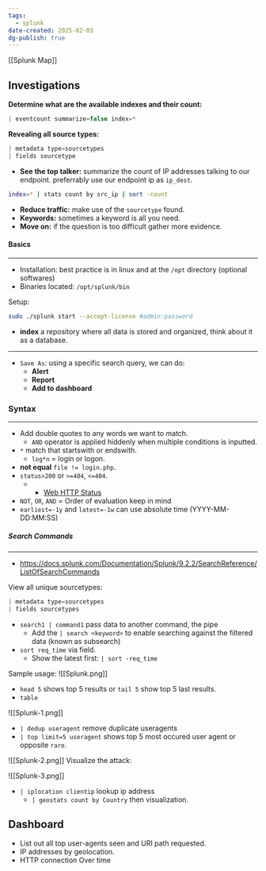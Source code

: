 ```yaml
---
tags:
  - splunk
date-created: 2025-02-03
dg-publish: true
---
```

[[Splunk Map]]
## Investigations

**Determine what are the available indexes and their count:**
```C
| eventcount summarize=false index=*
```

**Revealing all source types:**
```C
| metadata type=sourcetypes
| fields sourcetype
```

- **See the top talker:** summarize the count of IP addresses talking to our endpoint. preferrably use our endpoint ip as `ip_dest`.

```bash
index=* | stats count by src_ip | sort -count
```

- **Reduce traffic:** make use of the `sourcetype` found.
- **Keywords:** sometimes a keyword is all you need.
- **Move on:** if the question is too difficult gather more evidence.
#### Basics
---
- Installation: best practice is in linux and at the `/opt` directory (optional softwares)
- Binaries located: `/opt/splunk/bin`

Setup:
```bash
sudo ./splunk start --accept-license #admin:password
```

- **index** a repository where all data is stored and organized, think about it as a database.

---
- `Save As`: using a specific search query, we can do:
	- **Alert** 
	- **Report**
	- **Add to dashboard**

### Syntax
---
- Add double quotes to any words we want to match.
	- `AND` operator is applied hiddenly when multiple conditions is inputted.
- `*` match that startswith or endswith.
	- `log*n` = login or logon.
- **not equal** `file != login.php`.
- `status>200` or `>=404`, `<=404`.
	- - [Web HTTP Status](https://developer.mozilla.org/en-US/docs/Web/HTTP/Status)
- `NOT`, `OR`, `AND` = Order of evaluation keep in mind
- `earliest=-1y` and `latest=-1w` can use absolute time (YYYY-MM-DD:MM:SS)

##### Search Commands
---
- https://docs.splunk.com/Documentation/Splunk/9.2.2/SearchReference/ListOfSearchCommands

View all unique sourcetypes:
```C
| metadata type=sourcetypes
| fields sourcetypes
```

- `search1 | command1` pass data to another command, the pipe
	- Add the `| search <keyword>` to enable searching against the filtered data (known as subsearch)
- `sort req_time` via field.
	- Show the latest first: `| sort -req_time`

Sample usage:
![[Splunk.png]]
- `head 5` shows top 5 results or `tail 5` show top 5 last results.
- `table`

![[Splunk-1.png]]
- `| dedup useragent` remove duplicate useragents
- `| top limit=5 useragent` shows top 5 most occured user agent or opposite `rare`.

![[Splunk-2.png]]
Visualize the attack:

![[Splunk-3.png]]

- `| iplocation clientip` lookup ip address
	- `| geostats count by Country` then visualization.

## Dashboard

- List out all top user-agents seen and URI path requested.
- IP addresses by geolocation.
- HTTP connection Over time



